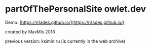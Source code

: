 # partOfThePersonalSite owlet.dev

Demo: [https://n1ades.github.io/](https://n1ades.github.io/)
 
created by MaxMls 2018

previous version:
ksimin.ru (is currently in the web archive)
